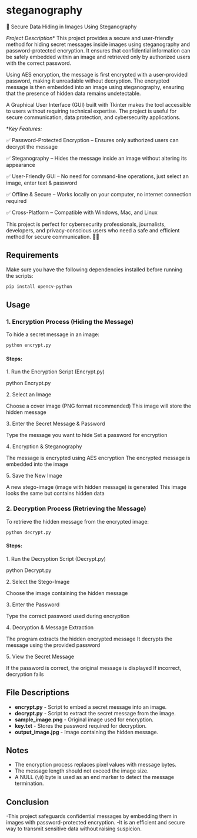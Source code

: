 # steganography

🔹 Secure Data Hiding in Images Using Steganography


*Project Description**
This project provides a secure and user-friendly method for hiding secret messages inside images using steganography and password-protected encryption. It ensures that confidential information can be safely embedded within an image and retrieved only by authorized users with the correct password.

Using AES encryption, the message is first encrypted with a user-provided password, making it unreadable without decryption. The encrypted message is then embedded into an image using steganography, ensuring that the presence of hidden data remains undetectable.

A Graphical User Interface (GUI) built with Tkinter makes the tool accessible to users without requiring technical expertise. The project is useful for secure communication, data protection, and cybersecurity applications.

**Key Features:*

✅ Password-Protected Encryption – Ensures only authorized users can decrypt the message

✅ Steganography – Hides the message inside an image without altering its appearance

✅ User-Friendly GUI – No need for command-line operations, just select an image, enter text & password

✅ Offline & Secure – Works locally on your computer, no internet connection required

✅ Cross-Platform – Compatible with Windows, Mac, and Linux

This project is perfect for cybersecurity professionals, journalists, developers, and privacy-conscious users who need a safe and efficient method for secure communication. 🚀🔐

## Requirements

Make sure you have the following dependencies installed before running the scripts:

```sh
pip install opencv-python
```

## Usage

### 1. Encryption Process (Hiding the Message)

To hide a secret message in an image:

```sh
python encrypt.py
```

#### Steps:

1️. Run the Encryption Script (Encrypt.py)

python Encrypt.py

2️. Select an Image

Choose a cover image (PNG format recommended)
This image will store the hidden message

3️. Enter the Secret Message & Password

Type the message you want to hide
Set a password for encryption

4️. Encryption & Steganography

The message is encrypted using AES encryption
The encrypted message is embedded into the image

5️. Save the New Image

A new stego-image (image with hidden message) is generated
This image looks the same but contains hidden data


### 2.  Decryption Process (Retrieving the Message)

To retrieve the hidden message from the encrypted image:

```sh
python decrypt.py
```

#### Steps:

1️. Run the Decryption Script (Decrypt.py)

python Decrypt.py

2️. Select the Stego-Image

Choose the image containing the hidden message

3️. Enter the Password

Type the correct password used during encryption

4️. Decryption & Message Extraction

The program extracts the hidden encrypted message
It decrypts the message using the provided password

5️. View the Secret Message

If the password is correct, the original message is displayed
If incorrect, decryption fails

## File Descriptions

- **encrypt.py** - Script to embed a secret message into an image.
- **decrypt.py** - Script to extract the secret message from the image.
- **sample_image.png** - Original image used for encryption.
- **key.txt** - Stores the password required for decryption.
- **output_image.jpg** - Image containing the hidden message.



## Notes

- The encryption process replaces pixel values with message bytes.
- The message length should not exceed the image size.
- A NULL (`\0`) byte is used as an end marker to detect the message termination.


## Conclusion

-This project safeguards confidential messages by embedding them in images with password-protected encryption. 
-It is an efficient and secure way to transmit sensitive data without raising suspicion.

